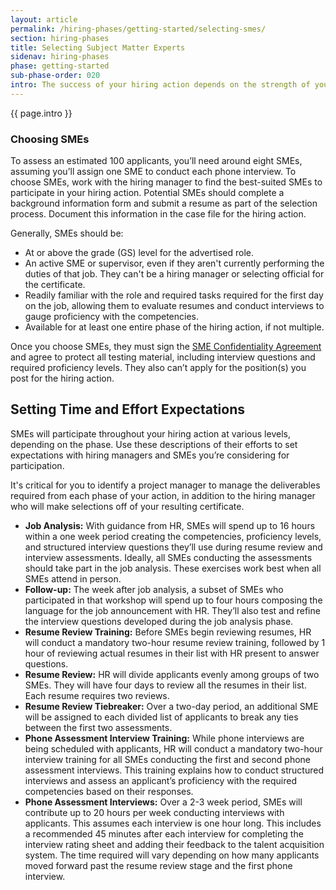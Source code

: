 ```yaml
---
layout: article
permalink: /hiring-phases/getting-started/selecting-smes/
section: hiring-phases
title: Selecting Subject Matter Experts
sidenav: hiring-phases
phase: getting-started
sub-phase-order: 020
intro: The success of your hiring action depends on the strength of your subject matter experts (SMEs). It's understandable that your most exemplary SMEs have many responsibilities on a daily and weekly basis. However, their time investment now will result in stronger hires and a healthier workforce down the line.
---
```


<p class="usa-intro">
  {{ page.intro }}
</p>

### Choosing SMEs

To assess an estimated 100 applicants, you’ll need around eight SMEs, assuming you’ll assign one SME to conduct each phone interview. To choose SMEs, work with the hiring manager to find the best-suited SMEs to participate in your hiring action. Potential SMEs should complete a background information form and submit a resume as part of the selection process. Document this information in the case file for the hiring action.

Generally, SMEs should be:

- At or above the grade (GS) level for the advertised role.
- An active SME or supervisor, even if they aren't currently performing the duties of that job. They can't be a hiring manager or selecting official for the certificate.
- Readily familiar with the role and required tasks required for the first day on the job, allowing them to evaluate resumes and conduct interviews to gauge proficiency with the competencies.
- Available for at least one entire phase of the hiring action, if not multiple.

Once you choose SMEs, they must sign the <a href="{{ site.baseurl }}/toolkit/getting-started/sme-confidentiality-agreement.pdf">SME Confidentiality Agreement</a> and agree to protect all testing material, including interview questions and required proficiency levels. They also can’t apply for the position(s) you post for the hiring action.


<!-- Potential SMEs should [complete a background information form](https://federalist-proxy.app.cloud.gov/site/labopm/competitive-hiring-pilot/docs/sme-background-info-sheet.docx) and submit a resume as part of the selection process. Document this information in the case file for the hiring action.

Once you choose SMEs, they must [sign confidentiality agreements](https://federalist-proxy.app.cloud.gov/site/labopm/competitive-hiring-pilot/docs/sme-confidentiality-agreement.pdf) and agree to protect all testing material, including interview questions and required proficiency levels. They also can't apply for the position(s) you post for the hiring action.
-->

## Setting Time and Effort Expectations

SMEs will participate throughout your hiring action at various levels, depending on the phase. Use these descriptions of their efforts to set expectations with hiring managers and SMEs you’re considering for participation.

It's critical for you to identify a project manager to manage the deliverables required from each phase of your action, in addition to the hiring manager who will make selections off of your resulting certificate.

- **Job Analysis:** With guidance from HR, SMEs will spend up to 16 hours within a one week period creating the competencies, proficiency levels, and structured interview questions they’ll use during resume review and interview assessments. Ideally, all SMEs conducting the assessments should take part in the job analysis. These exercises work best when all SMEs attend in person.
- **Follow-up:** The week after job analysis, a subset of SMEs who participated in that workshop will spend up to four hours composing the language for the job announcement with HR. They’ll also test and refine the interview questions developed during the job analysis phase.
- **Resume Review Training:** Before SMEs begin reviewing resumes, HR will conduct a mandatory two-hour resume review training, followed by 1 hour of reviewing actual resumes in their list with HR present to answer questions.
- **Resume Review:** HR will divide applicants evenly among groups of two SMEs. They will have four days to review all the resumes in their list. Each resume requires two reviews.
- **Resume Review Tiebreaker:** Over a two-day period, an additional SME will be assigned to each divided list of applicants to break any ties between the first two assessments.
- **Phone Assessment Interview Training:** While phone interviews are being scheduled with applicants, HR will conduct a mandatory two-hour interview training for all SMEs conducting the first and second phone assessment interviews. This training explains how to conduct structured interviews and assess an applicant’s proficiency with the required competencies based on their responses.
- **Phone Assessment Interviews:** Over a 2-3 week period, SMEs will contribute up to 20 hours per week conducting interviews with applicants. This assumes each interview is one hour long. This includes a recommended 45 minutes after each interview for completing the interview rating sheet and adding their feedback to the talent acquisition system. The time required will vary depending on how many applicants moved forward past the resume review stage and the first phone interview.
